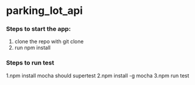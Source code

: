 # parking_lot_api
### Steps to start the app:
1. clone the repo with git clone
2. run npm install

### Steps to run test
1.npm install mocha should supertest
2.npm install -g mocha
3.npm run test

